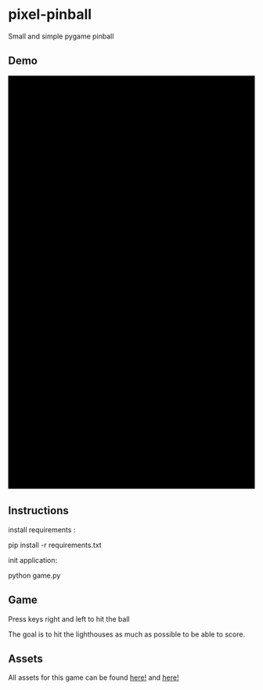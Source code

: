 # pixel-pinball
Small and simple pygame pinball


## Demo

![alt text](https://github.com/caiovini/pixel-pinball/blob/main/Demo.gif)

## Instructions 

install requirements :

pip install -r requirements.txt

init application:

python game.py

## Game

Press keys right and left to hit the ball<br/>

The goal is to hit the lighthouses as much as possible to be able to score.<br/>

## Assets

All assets for this game can be found [here!](https://opengameart.org/content/ball-animation-include-vector-file) and [here!](https://opengameart.org/content/beach-side-pinball-assets)

